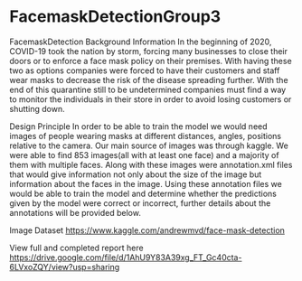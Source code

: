 # FacemaskDetectionGroup3
FacemaskDetection
Background Information
	In the beginning of 2020, COVID-19 took the nation by storm, forcing many businesses to close their doors or to enforce a face mask policy on their premises. With having these two as options companies were forced to have their customers and staff wear masks to decrease the risk of the disease spreading further. With the end of this quarantine still to be undetermined companies must find a way to monitor the individuals in their store in order to avoid losing customers or shutting down.

Design Principle
In order to be able to train the model we would need images of people wearing masks at different distances, angles, positions relative to the camera. Our main source of images was through kaggle. We were able to find 853 images(all with at least one face) and a majority of them with multiple faces. Along with these images were annotation.xml files that would give information not only about the size of the image but information about the faces in the image. Using these annotation files we would be able to train the model and determine whether the predictions given by the model were correct or incorrect, further details about the annotations will be provided below.

Image Dataset
https://www.kaggle.com/andrewmvd/face-mask-detection

View full and completed report here
https://drive.google.com/file/d/1AhU9Y83A39xg_FT_Gc40cta-6LVxoZQY/view?usp=sharing
